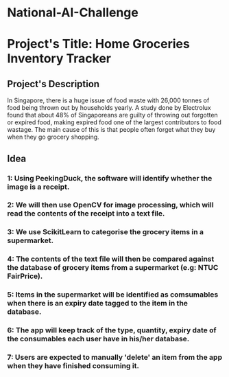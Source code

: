 # National-AI-Challenge
<h1> Project's Title: Home Groceries Inventory Tracker </h1>
<h2> Project's Description </h2>
In Singapore, there is a huge issue of food waste with 26,000 tonnes of food being thrown out by households yearly. A study done by Electrolux found that about 48% of Singaporeans are guilty of throwing out forgotten or expired food, making expired food one of the largest contributors to food wastage. The main cause of this is that people often forget what they buy when they go grocery shopping.
<h2> Idea </h2>
<h3> 1: Using PeekingDuck, the software will identify whether the image is a receipt. </h3>
<h3> 2: We will then use OpenCV for image processing, which will read the contents of the receipt into a text file. </h3>
<h3> 3: We use ScikitLearn to categorise the grocery items in a supermarket. </h3>
<h3> 4: The contents of the text file will then be compared against the database of grocery items from a supermarket (e.g: NTUC FairPrice). </h3>
<h3> 5: Items in the supermarket will be identified as comsumables when there is an expiry date tagged to the item in the database. </h3>
<h3> 6: The app will keep track of the type, quantity, expiry date of the consumables each user have in his/her database. </h3>
<h3> 7: Users are expected to manually 'delete' an item from the app when they have finished consuming it. </h3>
